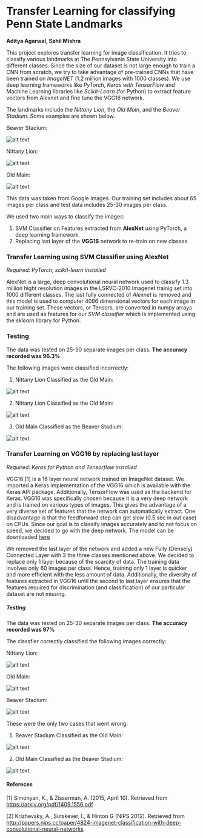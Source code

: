 # Transfer Learning for classifying Penn State Landmarks
**Aditya Agarwal,
Sahil Mishra**

This project explores transfer learning for image classification. It tries to classify various landmarks at The Pennsylvania State University into different classes. Since the size of our dataset is not large enough to train a CNN from scratch, we try to take advantage of pre-trained CNNs that have been trained on *ImageNET* (1.2 million images with 1000 classes). We use deep learning frameworks like *PyTorch*, *Keras with TensorFlow* and Machine Learning libraries like *Scikit-Learn* (for Python) to extract feature vectors from Alexnet and fine tune the VGG16 network. 

The landmarks include the *Nittany Lion*, the *Old Main*, and the *Beaver Stadium*. Some examples are shown below.

Beaver Stadium:

![alt text](https://github.com/aaa0707/Transfer-Learning-on-Images---Penn-State-Landmarks/blob/master/Training_Example4_beaverstadium.jpg)

Nittany Lion:

![alt text](https://github.com/aaa0707/Transfer-Learning-on-Images---Penn-State-Landmarks/blob/master/Training_Example2_nittanylion.jpg)

Old Main:

![alt text](https://github.com/aaa0707/Transfer-Learning-on-Images---Penn-State-Landmarks/blob/master/Training_Example1_oldmain.jpg)

This data was taken from Google Images. Our training set includes about 65 images per class and test data includes 25-30 images per class.

We used two main ways to classify the images:
1. SVM Classifier on Features extracted from **AlexNet** using PyTorch, a deep learning framework.
2. Replacing last layer of the **VGG16** network to re-train on new classes

### Transfer Learning using SVM Classifier using AlexNet

*Required: PyTorch, scikit-learn installed*

AlexNet is a large, deep convolutional neural network used to classify 1.3 million hight resolution images in the LSRVC-2010 Imagenet trainig set into 1000 different classes. The last fully connected of *Alexnet* is removed and this model is used to computer 4096 dimensional vectors for each image in our training set. These vectors, or Tensors, are converted in numpy arrays and are used as features for our *SVM classifier* which is implemented using the *sklearn* library for Python. 

### Testing
The data was tested on 25-30 separate images per class. **The accuracy recorded was 96.3%**

The following images were classified incorrectly:

1) Nittany Lion Classified as the Old Main:

![alt text](https://github.com/aaa0707/Transfer-Learning-on-Images---Penn-State-Landmarks/blob/master/SVMErrorCase1.jpg)

2) Nittany Lion Classified as the Old Main:

![alt text](https://github.com/aaa0707/Transfer-Learning-on-Images---Penn-State-Landmarks/blob/master/SVMErrorCase2.jpg)

3) Old Main Classified as the Beaver Stadium:

![alt text](https://github.com/aaa0707/Transfer-Learning-on-Images---Penn-State-Landmarks/blob/master/SVMErrorCase3.jpg)



### Transfer Learning on VGG16 by replacing last layer

*Required: Keras for Python and Tensorflow installed*

VGG16 [1] is a 16 layer neural network trained on ImageNet dataset. We imported a Keras implementation of the VGG16 which is available with the Keras API package. Additionally, TensorFlow was used as the backend for Keras.
VGG16 was specifically chosen because it is a very deep network and is trained on various types of images. This gives the advantage of a very diverse set of features that the network can automatically extract. One disadvantage is that the feedforward step can get slow (0.5 sec in out case) on CPUs. Since our goal is to classify images accurately and to not focus on speed, we decided to go with the deep network. The model can be downloaded [here](https://github.com/aaa0707/Transfer-Learning-on-Images---Penn-State-Landmarks/blob/master/model.yaml)

We removed the last layer of the network and added a new Fully (Densely) Connected Layer with 3 the three classes mentioned above. We decided to replace only 1 layer because of the scarcity of data. The training data involves only 60 images per class. Hence, training only 1 layer is quicker and more efficient with the less amount of data. Additionally, the diversity of features extracted in VGG16 until the second to last layer ensures that the features required for discrimination (and classification) of our particular dataset are not missing.

##### Testing

The data was tested on 25-30 separate images per class. **The accuracy recorded was 97%**

The classfier correctly classified the following images correctly:

Nittany Lion:

![alt text](https://github.com/aaa0707/Transfer-Learning-on-Images---Penn-State-Landmarks/blob/master/Testing_Example1_nittanylion.jpg)

Old Main:

![alt text](https://github.com/aaa0707/Transfer-Learning-on-Images---Penn-State-Landmarks/blob/master/Testing_Example2_oldmain.jpg)

Beaver Stadium:

![alt text](https://github.com/aaa0707/Transfer-Learning-on-Images---Penn-State-Landmarks/blob/master/Testing_Example3_beaverstadium.jpg)


These were the only two cases that went wrong:

1) Beaver Stadium Classified as the Old Main:

![alt text](https://github.com/aaa0707/Transfer-Learning-on-Images---Penn-State-Landmarks/blob/master/ErrorCase2.jpg)

2) Old Main Classified as the Beaver Stadium:

![alt text](https://github.com/aaa0707/Transfer-Learning-on-Images---Penn-State-Landmarks/blob/master/ErrorCase1.jpg)

#### Refereces
[1] Simonyan, K., & Zisserman, A. (2015, April 10). Retrieved from https://arxiv.org/pdf/1409.1556.pdf

[2] Krizhevsky, A., Sutskever, I., & Hinton G (NIPS 2012). Retrieved from http://papers.nips.cc/paper/4824-imagenet-classification-with-deep-convolutional-neural-networks
